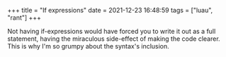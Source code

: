 +++
title = "If expressions"
date = 2021-12-23 16:48:59
tags = ["luau", "rant"]
+++

Not having if-expressions would have forced you to write it out as a full
statement, having the miraculous side-effect of making the code clearer. This is
why I'm so grumpy about the syntax's inclusion.
